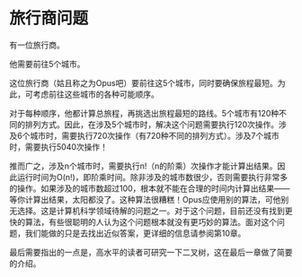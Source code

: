 # 旅行商问题

有一位旅行商。

他需要前往5个城市。

这位旅行商（姑且称之为Opus吧）要前往这5个城市，同时要确保旅程最短。为此，可考虑前往这些城市的各种可能顺序。

对于每种顺序，他都计算总旅程，再挑选出旅程最短的路线。5个城市有120种不同的排列方式。因此，在涉及5个城市时，解决这个问题需要执行120次操作。涉及6个城市时，需要执行720次操作（有720种不同的排列方式）。涉及7个城市时，需要执行5040次操作！

推而广之，涉及n个城市时，需要执行n!（n的阶乘）次操作才能计算出结果。因此运行时间为O(n!)，即阶乘时间。除非涉及的城市数很少，否则需要执行非常多的操作。如果涉及的城市数超过100，根本就不能在合理的时间内计算出结果——等你计算出结果，太阳都没了。这种算法很糟糕！Opus应使用别的算法，可他别无选择。这是计算机科学领域待解的问题之一。对于这个问题，目前还没有找到更快的算法，有些很聪明的人认为这个问题根本就没有更巧妙的算法。面对这个问题，我们能做的只是去找出近似答案，更详细的信息请参阅第10章。

最后需要指出的一点是，高水平的读者可研究一下二叉树，这在最后一章做了简要的介绍。